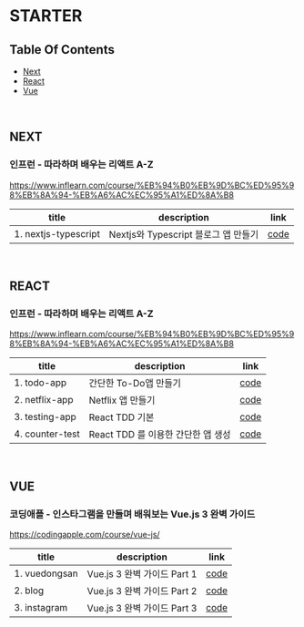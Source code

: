 # STARTER

## Table Of Contents

- [Next](#next)
- [React](#react)
- [Vue](#vue)

<br>

## NEXT

### 인프런 - 따라하며 배우는 리액트 A-Z

<https://www.inflearn.com/course/%EB%94%B0%EB%9D%BC%ED%95%98%EB%8A%94-%EB%A6%AC%EC%95%A1%ED%8A%B8>

| title | description | link |
|--|--|--|
| 1. nextjs-typescript | Nextjs와 Typescript 블로그 앱 만들기 | [code](https://github.com/byahram/starter/tree/master/next/nextjs-typescript) |


<br>

## REACT

### 인프런 - 따라하며 배우는 리액트 A-Z

<https://www.inflearn.com/course/%EB%94%B0%EB%9D%BC%ED%95%98%EB%8A%94-%EB%A6%AC%EC%95%A1%ED%8A%B8>

| title | description | link |
|--|--|--|
| 1. todo-app | 간단한 To-Do앱 만들기 | [code](https://github.com/byahram/starter/tree/master/react/todo-app) |
| 2. netflix-app | Netflix 앱 만들기 | [code](https://github.com/byahram/starter/tree/master/react/netflix-app) |
| 3. testing-app | React TDD 기본 | [code](https://github.com/byahram/starter/tree/master/react/testing-app) |
| 4. counter-test | React TDD 를 이용한 간단한 앱 생성 | [code](https://github.com/byahram/starter/tree/master/react/counter-test) |

<br>

## VUE

### 코딩애플 - 인스타그램을 만들며 배워보는 Vue.js 3 완벽 가이드

<https://codingapple.com/course/vue-js/>

| title | description | link |
|--|--|--|
| 1. vuedongsan | Vue.js 3 완벽 가이드 Part 1 | [code]() | 
| 2. blog | Vue.js 3 완벽 가이드 Part 2 | [code]() | 
| 3. instagram | Vue.js 3 완벽 가이드 Part 3 | [code]() | 

<br>
